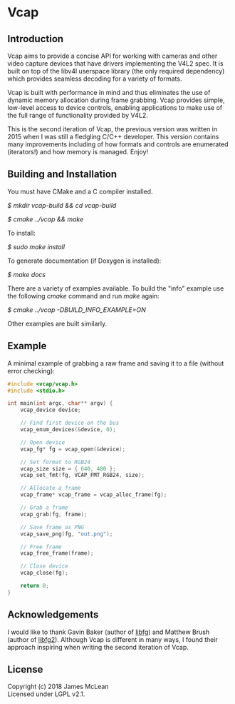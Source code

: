 # Vcap

## Introduction

Vcap aims to provide a concise API for working with cameras and other video capture devices that have drivers implementing the V4L2 spec. It is built on top of the libv4l userspace library (the only required dependency) which provides seamless decoding for a variety of formats.

Vcap is built with performance in mind and thus eliminates the use of dynamic memory allocation during frame grabbing. Vcap provides simple, low-level access to device controls, enabling applications to make use of the full range of functionality provided by V4L2.

This is the second iteration of Vcap, the previous version was written in 2015 when I was still a fledgling C/C++ developer. This version contains many improvements including of how formats and controls are enumerated (iterators!) and how memory is managed. Enjoy!

## Building and Installation

You must have CMake and a C compiler installed.

*$ mkdir vcap-build && cd vcap-build*

*$ cmake ../vcap && make*

To install:

*$ sudo make install*

To generate documentation (if Doxygen is installed):

*$ make docs*

There are a variety of examples available. To build the "info" example use the
following *cmake* command and run *make* again:

*$ cmake ../vcap -DBUILD\_INFO\_EXAMPLE=ON*

Other examples are built similarly.

## Example

A minimal example of grabbing a raw frame and saving it to a file (without error checking):

```c
#include <vcap/vcap.h>
#include <stdio.h>

int main(int argc, char** argv) {
    vcap_device device;

    // Find first device on the bus
    vcap_enum_devices(&device, 0);

    // Open device
    vcap_fg* fg = vcap_open(&device);

    // Set format to RGB24
    vcap_size size = { 640, 480 };
    vcap_set_fmt(fg, VCAP_FMT_RGB24, size);

    // Allocate a frame
    vcap_frame* vcap_frame = vcap_alloc_frame(fg);

    // Grab a frame
    vcap_grab(fg, frame);

    // Save frame as PNG
    vcap_save_png(fg, "out.png");

    // Free frame
    vcap_free_frame(frame);

    // Close device
    vcap_close(fg);

    return 0;
}
```

## Acknowledgements
I would like to thank Gavin Baker (author of [libfg](http://antonym.org/libfg/)) and Matthew Brush (author of [libfg2](https://github.com/codebrainz/libfg2)).
Although Vcap is different in many ways, I found their approach inspiring when writing the second iteration of Vcap.

## License
Copyright (c) 2018 James McLean  
Licensed under LGPL v2.1.
